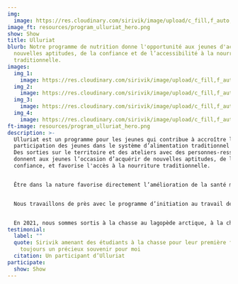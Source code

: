 ```yaml
---
img:
  image: https://res.cloudinary.com/sirivik/image/upload/c_fill,f_auto,g_auto,q_auto,w_auto/v1624596057/resources_hero_2_qk3fee.jpg
image_ft: resources/program_ulluriat_hero.png
show: Show
title: Ulluriat
blurb: Notre programme de nutrition donne l'opportunité aux jeunes d'acquérir de
  nouvelles aptitudes, de la confiance et de l’accessibilité à la nourriture
  traditionnelle.
images:
  img_1:
    image: https://res.cloudinary.com/sirivik/image/upload/c_fill,f_auto,g_auto,q_auto,w_auto/v1624596054/Programs/program_ulluriat_gallery_1_o37lrs.jpg
  img_2:
    image: https://res.cloudinary.com/sirivik/image/upload/c_fill,f_auto,g_auto,q_auto,w_auto/v1624596048/Programs/program_ulluriat_gallery_2_g4xr90.jpg
  img_3:
    image: https://res.cloudinary.com/sirivik/image/upload/c_fill,f_auto,g_auto,q_auto,w_auto/v1624596059/Programs/program_ulluriat_gallery_3_us8xxe.jpg
  img_4:
    image: https://res.cloudinary.com/sirivik/image/upload/c_fill,f_auto,g_auto,q_auto,w_auto/v1624598586/Programs/program_ulluriat_gallery_4_ttqemz.jpg
ft-image: resources/program_ulluriat_hero.png
description: >-
  Ulluriat est un programme pour les jeunes qui contribue à accroître la
  participation des jeunes dans le système d’alimentation traditionnel inuit.
  Des sorties sur le territoire et des ateliers avec des personnes-ressources
  donnent aux jeunes l’occasion d’acquérir de nouvelles aptitudes, de la
  confiance, et favorise l'accès à la nourriture traditionnelle.


  Être dans la nature favorise directement l’amélioration de la santé mentale, de même que l’identité culturelle, et crée un sentiment d’appartenance. Nous comprenons que, pour certains, il peut y avoir certains défis d’accessibilité au territoire, notre but est de diminuer ces barrières qui restreignent des membres de la communauté, et de donner à tous la chance de s’approvisionner en nourriture traditionnelle!


  Nous travaillons de près avec le programme d’initiation au travail de l’école Innalik, mais le programme reste accessible à tous les jeunes de 13 à 20 ans. Nos sorties sont guidées par des chasseurs expérimentés tandis que nos ateliers sont donnés par des aînés et certains individus aux talents traditionnels recherchés. Ulluriat vous intéresse? Que ce soit pour participer aux excursions sur le territoire, pour donner un atelier ou pour supporter le programme, n’hésitez pas à communiquer avec nous!


  En 2021, nous sommes sortis à la chasse au lagopède arctique, à la chasse aux phoques, à la pêche à la truite sur glace et nous avons réalisé un atelier de préparation de fourrure de loup, pour ne nommer que quelques-unes de nos réalisations!
testimonial:
  label: ""
  quote: Sirivik amenant des étudiants à la chasse pour leur première fois restera
    toujours un précieux souvenir pour moi
  citation: Un participant d’Ulluriat
participate:
  show: Show
---
```

